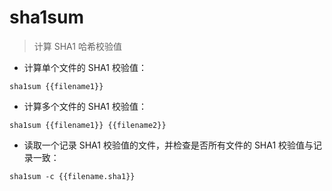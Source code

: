 # sha1sum

> 计算 SHA1 哈希校验值

- 计算单个文件的 SHA1 校验值：

`sha1sum {{filename1}}`

- 计算多个文件的 SHA1 校验值：

`sha1sum {{filename1}} {{filename2}}`

- 读取一个记录 SHA1 校验值的文件，并检查是否所有文件的 SHA1 校验值与记录一致：

`sha1sum -c {{filename.sha1}}`

[#]: contributors: ([󠀀]，[盛曦 姜])